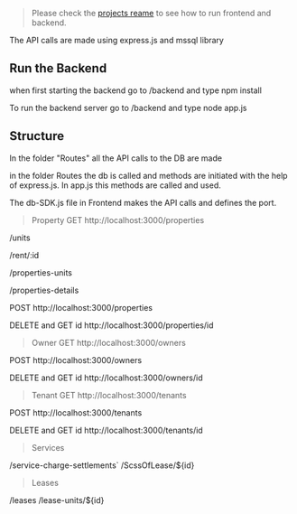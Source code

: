 > Please check the [projects reame](../README.md) to see how to run frontend and backend.


The API calls are made using express.js and mssql library

## Run the Backend
when first starting the backend go to /backend and type 
npm install

To run the backend server go to /backend and type
node app.js


## Structure
In the folder "Routes" all the API calls to the DB are made

in the folder Routes the db is called and methods are initiated with the help of express.js. In app.js this methods are called and used. 

The db-SDK.js file in Frontend makes the API calls and defines the port. 

>Property
GET
http://localhost:3000/properties

/units

/rent/:id

/properties-units

/properties-details

POST
http://localhost:3000/properties

DELETE and GET id
http://localhost:3000/properties/id



>Owner
GET
http://localhost:3000/owners


POST
http://localhost:3000/owners

DELETE and GET id
http://localhost:3000/owners/id





>Tenant
GET
http://localhost:3000/tenants

POST
http://localhost:3000/tenants

DELETE and GET id
http://localhost:3000/tenants/id

> Services 

/service-charge-settlements`
/ScssOfLease/${id}

>Leases

/leases
/lease-units/${id}


